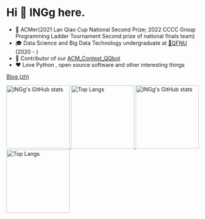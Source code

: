 # Hi 👋 INGg here.

* 🎈 ACMer(2021 Lan Qiao Cup National Second Prize; 2022 CCCC Group Programming Ladder Tournament Second prize of national finals team)
* 🎓 Data Science and Big Data Technology undergraduate at [🏫QFNU](https://www.qfnu.edu.cn/) (2020 - )
* 🌟 Contributor of our [ACM_Contest_QQbot](https://github.com/INGg/ACM_Contest_QQbot)
* ❤️ Love Python , open source software and other interesting things

[Blog (zh)](http://blog.ingwebsite.cn/)

<a href="https://github-readme-stats-one-bice.vercel.app/api?username=INGg&show_icons=true&include_all_commits=true&role=OWNER,ORGANIZATION_MEMBER#gh-light-mode-only" target="_blank">
  <img src="https://github-readme-stats-one-bice.vercel.app/api?username=INGg&show_icons=true&include_all_commits=true&role=OWNER,ORGANIZATION_MEMBER&useless#gh-light-mode-only" alt="INGg's GitHub stats" height="165px">
</a><a href="https://github-readme-stats-one-bice.vercel.app/api/top-langs/?username=INGg&layout=compact&langs_count=8&include_all_commits=true&role=OWNER,ORGANIZATION_MEMBER#gh-light-mode-only">
  <img src="https://github-readme-stats-one-bice.vercel.app/api/top-langs/?username=INGg&layout=compact&langs_count=8&include_all_commits=true&role=OWNER,ORGANIZATION_MEMBER&useless#gh-light-mode-only" alt="Top Langs" height="165px">
</a>

<a href="https://github-readme-stats-one-bice.vercel.app/api?username=INGg&theme=calm&show_icons=true&include_all_commits=true&role=OWNER,ORGANIZATION_MEMBER#gh-dark-mode-only" target="_blank">
  <img src="https://github-readme-stats-one-bice.vercel.app/api?username=INGg&theme=calm&show_icons=true&include_all_commits=true&role=OWNER,ORGANIZATION_MEMBER&useless#gh-dark-mode-only" alt="INGg's GitHub stats" height="165px">
</a><a href="https://github-readme-stats-one-bice.vercel.app/api/top-langs/?username=INGg&theme=calm&layout=compact&langs_count=8&include_all_commits=true&role=OWNER,ORGANIZATION_MEMBER#gh-dark-mode-only">
  <img src="https://github-readme-stats-one-bice.vercel.app/api/top-langs/?username=INGg&theme=calm&layout=compact&langs_count=8&include_all_commits=true&role=OWNER,ORGANIZATION_MEMBER&useless#gh-dark-mode-only" alt="Top Langs" height="165px">
</a>
